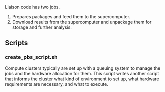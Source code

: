 Liaison code has two jobs.

1. Prepares packages and feed them to the supercomputer.
2. Download results from the supercomputer and unpackage them for storage and further analysis.

## Scripts

### create_pbs_script.sh

Compute clusters typically are set up with a queuing system to manage the jobs and the hardware allocation for them. This script writes another script that informs the cluster what kind of environment to set up, what hardware requirements are necessary, and what to execute.


